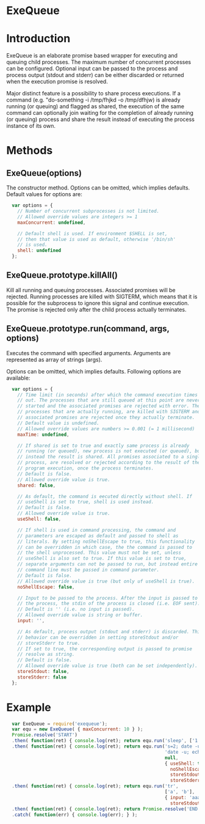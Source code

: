 ExeQueue
========

Introduction
============

ExeQueue is an elaborate promise based wrapper for executing and
queuing child processes. The maximum number of concurrent processes
can be configured. Optional input can be passed to the process and
process output (stdout and stderr) can be either discarded or returned
when the execution promise is resolved.

Major distinct feature is a possibility to share process
executions. If a command (e.g. "do-something -i /tmp/fhjkd -o
/tmp/dfhjw) is already running (or queuing) and flagged as shared, the
execution of the same command can optionally join waiting for the
completion of already running (or queuing) process and share the
result instead of executing the process instance of its own.

Methods
=======

ExeQueue(options)
-----------------

The constructor method. Options can be omitted, which implies
defaults. Default values for options are:

```js
  var options = {
    // Number of concurrent subprocesses is not limited.
    // Allowed override values are integers >= 1
    maxConcurrent: undefined, 

    // Default shell is used. If environment $SHELL is set, 
    // then that value is used as default, otherwise '/bin/sh'
    // is used.
    shell: undefined
  };
```

ExeQueue.prototype.killAll()
----------------------------

Kill all running and queuing processes. Associated promises will be
rejected. Running processes are killed with SIGTERM, which means that
it is possible for the subprocess to ignore this signal and continue
execution. The promise is rejected only after the child process
actually terminates.

ExeQueue.prototype.run(command, args, options)
----------------------------------------------

Executes the command with specified arguments. Arguments are
represented as array of strings (args).

Options can be omitted, which implies defaults. Following options are
available:

```js
  var options = {
    // Time limit (in seconds) after which the command execution times
    // out. The processes that are still queued at this point are never
    // started and the associated promises are rejected with error. The
    // processes that are actually running, are killed with SIGTERM and the
    // associated promises are rejected once they actually terminate.
    // Default value is undefined.
    // Allowed override values are numbers >= 0.001 (= 1 millisecond)
    maxTime: undefined,

    // If shared is set to true and exactly same process is already
    // running (or queued), new process is not executed (or queued), but
    // instead the result is shared. All promises associated to a single
    // process, are resolved or rejected according to the result of the
    // program execution, once the process terminates.
    // Default is false.
    // Allowed override value is true.
    shared: false,

    // As default, the command is eecuted directly without shell. If
    // useShell is set to true, shell is used instead.
    // Default is false.
    // Allowed override value is true.
    useShell: false,

    // If shell is used in command processing, the command and
    // parameters are escaped as default and passed to shell as
    // literals. By setting noShellEscape to true, this functionality
    // can be overridden in which case, the the command is passed to
    // the shell unprocessed. This value must not be set, unless
    // useShell is also set to true. If this value is set to true,
    // separate arguments can not be passed to run, but instead entire
    // command line must be passed in command parameter.
    // Default is false.
    // Allowed override value is true (but only uf useShell is true).
    noShellEscape: false,

    // Input to be passed to the process. After the input is passed to
    // the process, the stdin of the process is closed (i.e. EOF sent).
    // Default is '' (i.e. no input is passed).
    // Allowed override value is string or buffer.
    input: '',

    // As default, process output (stdout and stderr) is discarded. This
    // behavior can be overridden in setting storeStdout and/or 
    // storeStderr to true.
    // If set to true, the corresponding output is passed to promise
    // resolve as string.
    // Default is false.
    // Allowed override value is true (both can be set independently).
    storeStdout: false,
    storeStderr: false
  };
```

Example
=======

```js
  var ExeQueue = require('exequeue');
  var equ = new ExeQueue( { maxConcurrent: 10 } );
  Promise.resolve('START')
  .then( function(ret) { console.log(ret); return equ.run('sleep', ['1'] ) } )
  .then( function(ret) { console.log(ret); return equ.run('s=2; date -u; sleep $s; ' +
                                                          'date -u; echo "Hello." 1>&2',
                                                          null,
                                                          { useShell: true,
                                                            noShellEscape: true,
                                                            storeStdout: true,
                                                            storeStderr: true } ) } )
  .then( function(ret) { console.log(ret); return equ.run('tr',
                                                          ['a', 'b'],
                                                          { input: 'aaaaa',
                                                            storeStdout: true } ) } )
  .then( function(ret) { console.log(ret); return Promise.resolve('END') } )
  .catch( function(err) { console.log(err); } );
```

